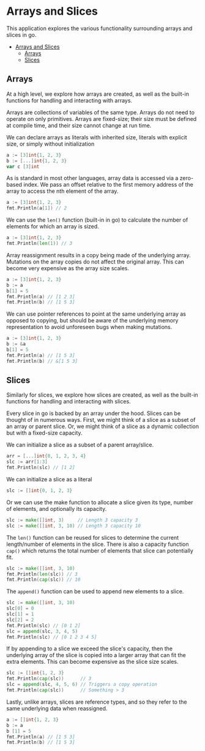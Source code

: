 # Arrays and Slices

This application explores the various functionality surrounding arrays and slices in go.

- [Arrays and Slices](#arrays-and-slices)
  - [Arrays](#arrays)
  - [Slices](#slices)

## Arrays

At a high level, we explore how arrays are created, as well as the built-in functions for handling and interacting with arrays.

Arrays are collections of variables of the same type.  Arrays do not need to operate on only primitives.  Arrays are fixed-size; their size must be defined at compile time, and their size cannot change at run time.

We can declare arrays as literals with inherited size, literals with explicit size, or simply without initialization
```go
a := [3]int{1, 2, 3}
b := [...]int{1, 2, 3}
var c [3]int
```

As is standard in most other languages, array data is accessed via a zero-based index.  We pass an offset relative to the first memory address of the array to access the nth element of the array.
```go
a := [3]int{1, 2, 3}
fmt.Println(a[1]) // 2
```

We can use the `len()` function (built-in in go) to calculate the number of elements for which an array is sized.
```go
a := [3]int{1, 2, 3}
fmt.Println(len(1)) // 3
```

Array reassignment results in a copy being made of the underlying array.  Mutations on the array copies do not affect the original array.  This can become very expensive as the array size scales.
```go
a := [3]int{1, 2, 3}
b := a
b[1] = 5
fmt.Println(a) // [1 2 3]
fmt.Println(b) // [1 5 3]
```

We can use pointer references to point at the same underlying array as opposed to copying, but should be aware of the underlying memory representation to avoid unforeseen bugs when making mutations.
```go
a := [3]int{1, 2, 3}
b := &a
b[1] = 5
fmt.Println(a) // [1 5 3]
fmt.Println(b) // &[1 5 3]
```

## Slices

Similarly for slices, we explore how slices are created, as well as the built-in functions for handling and interacting with slices.

Every slice in go is backed by an array under the hood.  Slices can be thought of in numerous ways.  First, we might think of a slice as a subset of an array or parent slice.  Or, we might think of a slice as a dynamic collection but with a fixed-size capacity.

We can initialize a slice as a subset of a parent array/slice.
```go
arr = [...]int{0, 1, 2, 3, 4}
slc := arr[1:3]
fmt.Println(slc) // [1 2]
```

We can initialize a slice as a literal
```go
slc := []int{0, 1, 2, 3}
```

Or we can use the make function to allocate a slice given its type, number of elements, and optionally its capacity.
```go
slc := make([]int, 3)     // Length 3 capacity 3
slc := make([]int, 3, 10) // Length 3 capacity 10
```

The `len()` function can be reused for slices to determine the current length/number of elements in the slice.  There is also a capacity function `cap()` which returns the total number of elements that slice can potentially fit.
```go
slc := make([]int, 3, 10)
fmt.Println(len(slc)) // 3
fmt.Println(cap(slc)) // 10
```

The `append()` function can be used to append new elements to a slice.
```go
slc := make([]int, 3, 10)
slc[0] = 0
slc[1] = 1
slc[2] = 2
fmt.Println(slc) // [0 1 2]
slc = append(slc, 3, 4, 5)
fmt.Println(slc) // [0 1 2 3 4 5]
```

If by appending to a slice we exceed the slice's capacity, then the underlying array of the slice is copied into a larger array that can fit the extra elements.  This can become expensive as the slice size scales.
```go
slc := []int{1, 2, 3}
fmt.Println(cap(slc))      // 3
slc = append(slc, 4, 5, 6) // Triggers a copy operation
fmt.Println(cap(slc))      // Something > 3
```

Lastly, unlike arrays, slices are reference types, and so they refer to the same underlying data when reassigned.
```go
a := []int{1, 2, 3}
b := a
b [1] = 5
fmt.Println(a) // [1 5 3]
fmt.Println(b) // [1 5 3]
```